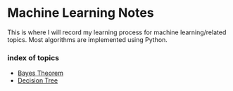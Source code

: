 # Machine Learning Notes
This is where I will record my learning process for machine learning/related topics. Most algorithms are implemented using Python.

### index of topics
- [Bayes Theorem](bayes-theorem/bayes.md)
- [Decision Tree](decision-tree/decision-tree.md)
